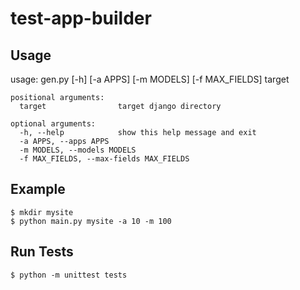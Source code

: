 test-app-builder
================

## Usage

usage: gen.py [-h] [-a APPS] [-m MODELS] [-f MAX_FIELDS] target

    positional arguments:
      target                target django directory

    optional arguments:
      -h, --help            show this help message and exit
      -a APPS, --apps APPS
      -m MODELS, --models MODELS
      -f MAX_FIELDS, --max-fields MAX_FIELDS

## Example

    $ mkdir mysite
    $ python main.py mysite -a 10 -m 100

## Run Tests

    $ python -m unittest tests
